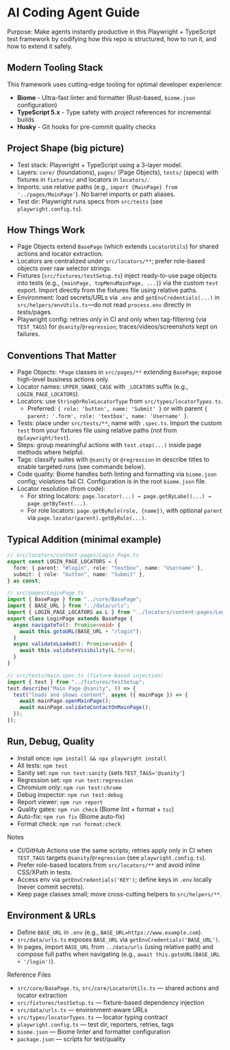 # AI Coding Agent Guide

Purpose: Make agents instantly productive in this Playwright + TypeScript test framework by codifying how this repo is structured, how to run it, and how to extend it safely.

## Modern Tooling Stack

This framework uses cutting-edge tooling for optimal developer experience:

- **Biome** - Ultra-fast linter and formatter (Rust-based, `biome.json` configuration)
- **TypeScript 5.x** - Type safety with project references for incremental builds
- **Husky** - Git hooks for pre-commit quality checks

## Project Shape (big picture)

- Test stack: Playwright + TypeScript using a 3-layer model.
- Layers: `core/` (foundations), `pages/` (Page Objects), `tests/` (specs) with fixtures in `fixtures/` and locators in `locators/`.
- Imports: use relative paths (e.g., `import {MainPage} from '../pages/MainPage'`). No barrel imports or path aliases.
- Test dir: Playwright runs specs from `src/tests` (see `playwright.config.ts`).

## How Things Work

- Page Objects extend `BasePage` (which extends `LocatorUtils`) for shared actions and locator extraction.
- Locators are centralized under `src/locators/**`; prefer role-based objects over raw selector strings.
- Fixtures (`src/fixtures/testSetup.ts`) inject ready-to-use page objects into tests (e.g., `{mainPage, topMenuMainPage, ...}`) via the custom `test` export. Import directly from the fixtures file using relative paths.
- Environment: load secrets/URLs via `.env` and `getEnvCredentials(...)` in `src/helpers/envUtils.ts`—do not read `process.env` directly in tests/pages.
- Playwright config: retries only in CI and only when tag-filtering (via `TEST_TAGS`) for `@sanity`/`@regression`; traces/videos/screenshots kept on failures.

## Conventions That Matter

- Page Objects: `*Page` classes in `src/pages/**` extending `BasePage`; expose high-level business actions only.
- Locator names: `UPPER_SNAKE_CASE` with `_LOCATORS` suffix (e.g., `LOGIN_PAGE_LOCATORS`).
- Locators: use `StringOrRoleLocatorType` from `src/types/locatorTypes.ts`.
  - Preferred: `{ role: 'button', name: 'Submit' }` or with parent `{ parent: '.form', role: 'textbox', name: 'Username' }`.
- Tests: place under `src/tests/**`, name with `.spec.ts`. Import the custom `test` from your fixtures file using relative paths (not from `@playwright/test`).
- Steps: group meaningful actions with `test.step(...)` inside page methods where helpful.
- Tags: classify suites with `@sanity` or `@regression` in describe titles to enable targeted runs (see commands below).
- Code quality: Biome handles both linting and formatting via `biome.json` config; violations fail CI. Configuration is in the root `biome.json` file.
- Locator resolution (from code):
  - For string locators: `page.locator(...) → page.getByLabel(...) → page.getByText(...)`.
  - For role locators: `page.getByRole(role, {name})`, with optional `parent` via `page.locator(parent).getByRole(...)`.

## Typical Addition (minimal example)

```ts
// src/locators/content-pages/Login_Page.ts
export const LOGIN_PAGE_LOCATORS = {
  form: { parent: "#login", role: "textbox", name: "Username" },
  submit: { role: "button", name: "Submit" },
} as const;

// src/pages/LoginPage.ts
import { BasePage } from "../core/BasePage";
import { BASE_URL } from "../data/urls";
import { LOGIN_PAGE_LOCATORS as L } from "../locators/content-pages/Login_Page";
export class LoginPage extends BasePage {
  async navigateTo(): Promise<void> {
    await this.gotoURL(BASE_URL + "/login");
  }
  async validateLoaded(): Promise<void> {
    await this.validateVisibility(L.form);
  }
}

// src/tests/main.spec.ts (fixture-based injection)
import { test } from "../fixtures/testSetup";
test.describe("Main Page @sanity", () => {
  test("loads and shows content", async ({ mainPage }) => {
    await mainPage.openMainPage();
    await mainPage.validateContactOnMainPage();
  });
});
```

## Run, Debug, Quality

- Install once: `npm install && npx playwright install`
- All tests: `npm test`
- Sanity set: `npm run test:sanity` (sets `TEST_TAGS='@sanity'`)
- Regression set: `npm run test:regression`
- Chromium only: `npm run test:chrome`
- Debug inspector: `npm run test:debug`
- Report viewer: `npm run report`
- Quality gates: `npm run check` (Biome lint + format + `tsc`)
- Auto-fix: `npm run fix` (Biome auto-fix)
- Format check: `npm run format:check`

Notes

- CI/GitHub Actions use the same scripts; retries apply only in CI when `TEST_TAGS` targets `@sanity`/`@regression` (see `playwright.config.ts`).
- Prefer role-based locators from `src/locators/**` and avoid inline CSS/XPath in tests.
- Access env via `getEnvCredentials('KEY')`; define keys in `.env` locally (never commit secrets).
- Keep page classes small; move cross-cutting helpers to `src/helpers/**`.

## Environment & URLs

- Define `BASE_URL` in `.env` (e.g., `BASE_URL=https://www.example.com`).
- `src/data/urls.ts` exposes `BASE_URL` via `getEnvCredentials('BASE_URL')`.
- In pages, import `BASE_URL` from `../data/urls` (using relative path) and compose full paths when navigating (e.g., `await this.gotoURL(BASE_URL + '/login')`).

Reference Files

- `src/core/BasePage.ts`, `src/core/LocatorUtils.ts` — shared actions and locator extraction
- `src/fixtures/testSetup.ts` — fixture-based dependency injection
- `src/data/urls.ts` — environment-aware URLs
- `src/types/locatorTypes.ts` — locator typing contract
- `playwright.config.ts` — test dir, reporters, retries, tags
- `biome.json` — Biome linter and formatter configuration
- `package.json` — scripts for test/quality

